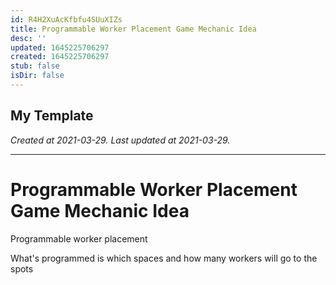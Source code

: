```yaml
---
id: R4H2XuAcKfbfu4SUuXIZs
title: Programmable Worker Placement Game Mechanic Idea
desc: ''
updated: 1645225706297
created: 1645225706297
stub: false
isDir: false
---
```

My Template
---

_Created at 2021-03-29._
_Last updated at 2021-03-29._




---

# Programmable Worker Placement Game Mechanic Idea


Programmable worker placement

What's programmed is which spaces and how many workers will go to the spots

